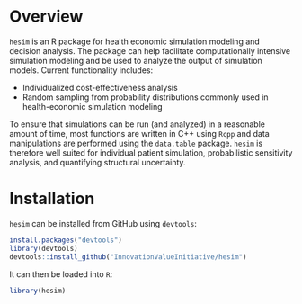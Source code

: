 # Overview
`hesim` is an R package for health economic simulation modeling and decision analysis. The package can help facilitate computationally intensive simulation modeling and be used to analyze the output of simulation models. Current functionality includes:

* Individualized cost-effectiveness analysis
* Random sampling from probability distributions commonly used in health-economic simulation modeling

To ensure that simulations can be run (and analyzed) in a reasonable amount of time, most functions are written in C++ using `Rcpp` and data manipulations are performed using the `data.table` package. `hesim` is therefore well suited for individual patient simulation, probabilistic sensitivity analysis, and quantifying structural uncertainty.

# Installation
`hesim` can be installed from GitHub using `devtools`:

```r
install.packages("devtools")
library(devtools)
devtools::install_github("InnovationValueInitiative/hesim")
```

It can then be loaded into `R`:

```r
library(hesim)
```